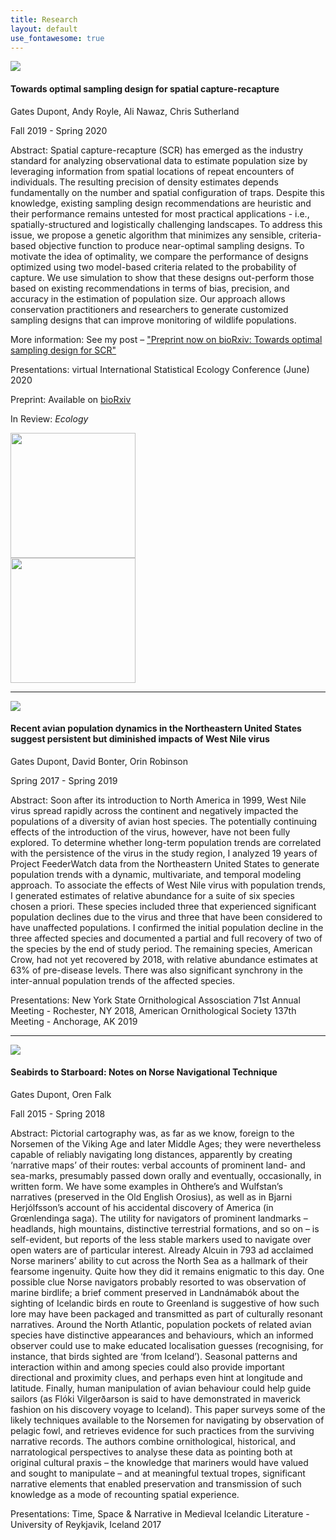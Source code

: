 ```yaml
---
title: Research
layout: default
use_fontawesome: true
---
```


<!-- Research -->

<div class="row content-row">
<div class="col-12 col-sm-4 image-wrapper">
    <div class="row">
        <div class="col-8">
            <img src="{{ site.baseurl }}images/thumbnails/thumbnail_scrdesign.jpg">
        </div>
        <div class="col-4">
            <div data-badge-popover="right" data-badge-type="donut" data-doi="10.1101/2020.04.16.045740" class="altmetric-embed"></div>
        </div>
    </div>
</div>
<div class="col-12 col-sm-8">
    <h4>Towards optimal sampling design for spatial capture-recapture</h4>
    <p>Gates Dupont, Andy Royle, Ali Nawaz, Chris Sutherland</p>
    <p class="italic">Fall 2019 - Spring 2020</p>
    <p><span class="bold">Abstract:</span> Spatial capture-recapture (SCR) has emerged as the industry standard for analyzing observational data to estimate population size by leveraging information from spatial locations of repeat encounters of individuals. The resulting precision of density estimates depends fundamentally on the number and spatial configuration of traps. Despite this knowledge, existing sampling design recommendations are heuristic and their performance remains untested for most practical applications - i.e., spatially-structured and logistically challenging landscapes. To address this issue, we propose a genetic algorithm that minimizes any sensible, criteria-based objective function to produce near-optimal sampling designs. To motivate the idea of optimality, we compare the performance of designs optimized using two model-based criteria related to the probability of capture. We use simulation to show that these designs out-perform those based on existing recommendations in terms of bias, precision, and accuracy in the estimation of population size. Our approach allows conservation practitioners and researchers to generate customized sampling designs that can improve monitoring of wildlife populations.</p>
    <p><span class="bold">More information:</span> See my post – <a href="{{ site.baseurl }}/2020/05/05/scrdesign_preprint.html"> "Preprint now on bioRxiv: Towards optimal sampling design for SCR"</a></p>
    <p><span class="bold">Presentations:</span> virtual International Statistical Ecology Conference (June) 2020</p>
    <p><span class="bold">Preprint:</span> Available on <a href="https://www.biorxiv.org/content/10.1101/2020.04.16.045740v2">bioRxiv</a></p>
    <p><span class="bold">In Review:</span> <i>Ecology</i></p>
    <div class="row justify-content-md-center">
      <div>
        <a href = "https://www.panthera.org/cat/snow-leopard" target="_blank">
          <img src="{{ site.baseurl }}/images/collabs/panthera_tight.png" width="200px">
        </a>
      </div>
      <div>
        <a href = "http://slf.org.pk/" target="_blank">
          <img src="{{ site.baseurl }}/images/collabs/slf_logo_tight.jpg" width="200px">
        </a>
      </div>
    </div>
  
</div>
</div>
<hr>

<div class="row content-row">
<div class="col-12 col-sm-4 image-wrapper">
    <img src="{{ site.baseurl }}/attachments/dupont_wnv_poster.png">
</div>
<div class="col-12 col-sm-8">
    <h4>Recent avian population dynamics in the Northeastern United States suggest persistent but diminished impacts of West Nile virus</h4>
    <p>Gates Dupont, David Bonter, Orin Robinson</p>
    <p class="italic">Spring 2017 - Spring 2019</p>
    <p><span class="bold">Abstract:</span> Soon after its introduction to North America in 1999, West Nile virus spread rapidly across the continent and negatively impacted the populations of a diversity of avian host species. The potentially continuing effects of the introduction of the virus, however, have not been fully explored. To determine whether long-term population trends are correlated with the persistence of the virus in the study region, I analyzed 19 years of Project FeederWatch data from the Northeastern United States to generate population trends with a dynamic, multivariate, and temporal modeling approach. To associate the effects of West Nile virus with population trends, I generated estimates of relative abundance for a suite of six species chosen a priori. These species included three that experienced significant population declines due to the virus and three that have been considered to have unaffected populations. I confirmed the initial population decline in the three affected species and documented a partial and full recovery of two of the species by the end of study period. The remaining species, American Crow, had not yet recovered by 2018, with relative abundance estimates at 63% of pre-disease levels. There was also significant synchrony in the inter-annual population trends of the affected species.</p>
    <p><span class="bold">Presentations:</span> New York State Ornithological Assosciation 71st Annual Meeting - Rochester, NY 2018, American Ornithological Society 137th Meeting - Anchorage, AK 2019</p>
</div>
</div>
<hr>

<div class="row content-row">
<div class="col-12 col-sm-4 image-wrapper">
    <img src="{{ site.baseurl }}/images/fulmar.jpg">
</div>
<div class="col-12 col-sm-8">
    <h4>Seabirds to Starboard: Notes on Norse Navigational Technique</h4>
    <p>Gates Dupont, Oren Falk</p>
    <p class="italic">Fall 2015 - Spring 2018</p>
    <p><span class="bold">Abstract:</span> Pictorial cartography was, as far as we know, foreign to the Norsemen of the Viking Age and later Middle Ages; they were nevertheless capable of reliably navigating long distances, apparently by creating ‘narrative maps’ of their routes: verbal accounts of prominent land- and sea-marks, presumably passed down orally and eventually, occasionally, in written form. We have some examples in Ohthere’s and Wulfstan’s narratives (preserved in the Old English Orosius), as well as in Bjarni Herjólfsson’s account of his accidental discovery of America (in Grœnlendinga saga). The utility for navigators of prominent landmarks – headlands, high mountains, distinctive terrestrial formations, and so on – is self-evident, but reports of the less stable markers used to navigate over open waters are of particular interest. Already Alcuin in 793 ad acclaimed Norse mariners’ ability to cut across the North Sea as a hallmark of their fearsome ingenuity. Quite how they did it remains enigmatic to this day. One possible clue Norse navigators probably resorted to was observation of marine birdlife; a brief comment preserved in Landnámabók about the sighting of Icelandic birds en route to Greenland is suggestive of how such lore may have been packaged and transmitted as part of culturally resonant narratives. Around the North Atlantic, population pockets of related avian species have distinctive appearances and behaviours, which an informed observer could use to make educated localisation guesses (recognising, for instance, that birds sighted are ‘from Iceland’). Seasonal patterns and interaction within and among species could also provide important directional and proximity clues, and perhaps even hint at longitude and latitude. Finally, human manipulation of avian behaviour could help guide sailors (as Flóki Vilgerðarson is said to have demonstrated in maverick fashion on his discovery voyage to Iceland). This paper surveys some of the likely techniques available to the Norsemen for navigating by observation of pelagic fowl, and retrieves evidence for such practices from the surviving narrative records. The authors combine ornithological, historical, and narratological perspectives to analyse these data as pointing both at original cultural praxis – the knowledge that mariners would have valued and sought to manipulate – and at meaningful textual tropes, significant narrative elements that enabled preservation and transmission of such knowledge as a mode of recounting spatial experience.</p>
    <p><span class="bold">Presentations:</span> Time, Space & Narrative in Medieval Icelandic Literature - University of Reykjavik, Iceland 2017</p>
</div>
</div>

<!--- FOR ALTMETRICS --->
<script type='text/javascript' src='https://d1bxh8uas1mnw7.cloudfront.net/assets/embed.js'></script>

